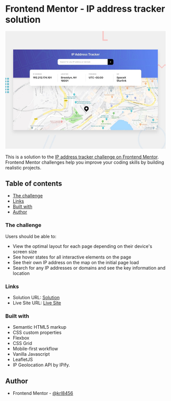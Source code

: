 # Frontend Mentor - IP address tracker solution
![Design preview for the IP address tracker challenge](./design/desktop-preview.jpg)

This is a solution to the [IP address tracker challenge on Frontend Mentor](https://www.frontendmentor.io/challenges/ip-address-tracker-I8-0yYAH0). Frontend Mentor challenges help you improve your coding skills by building realistic projects. 

## Table of contents

  - [The challenge](#the-challenge)
  - [Links](#links)
  - [Built with](#built-with)
  - [Author](#author)
### The challenge

Users should be able to:

- View the optimal layout for each page depending on their device's screen size
- See hover states for all interactive elements on the page
- See their own IP address on the map on the initial page load
- Search for any IP addresses or domains and see the key information and location
### Links

- Solution URL: [Solution](https://github.com/krl8456/IP-Address-Tracker.github.io)
- Live Site URL: [Live Site](https://krl8456.github.io/IP-Address-Tracker.github.io)

### Built with

- Semantic HTML5 markup
- CSS custom properties
- Flexbox
- CSS Grid
- Mobile-first workflow
- Vanilla Javascript
- LeafletJS
- IP Geolocation API by IPify.

## Author

- Frontend Mentor - [@krl8456](https://www.frontendmentor.io/profile/krl8456)


